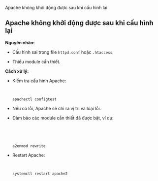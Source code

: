 Apache không khởi động được sau khi cấu hình lại

## **Apache không khởi động được sau khi cấu hình lại**

**Nguyên nhân:**

- Cấu hình sai trong file `httpd.conf` hoặc `.htaccess`.
    
- Thiếu module cần thiết.
    

**Cách xử lý:**

- Kiểm tra cấu hình Apache:
    
    &nbsp;
    
    `apachectl configtest`
    
- Nếu có lỗi, Apache sẽ chỉ ra vị trí và loại lỗi.
    
- Đảm bảo các module cần thiết đã được bật, ví dụ:
    
    &nbsp;
    
    &nbsp;
    
    `a2enmod rewrite`
    
- Restart Apache:
    
    &nbsp;
    
    `systemctl restart apache2`

